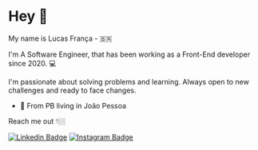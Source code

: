 # Hey 👋

My name is Lucas  França - 🇧🇷

I'm A Software Engineer, that has been working as a Front-End developer since 2020.  💻

I'm passionate about solving problems and learning. Always open to new challenges and ready to face changes.

- 📍 From PB living in João Pessoa

Reach me out 👇🏼


[![Linkedin Badge](https://img.shields.io/badge/-LinkedIn-blue?style=flat-square&logo=Linkedin&logoColor=white&link=https://www.linkedin.com/in/lucas-vinicius-frança)](https://www.linkedin.com/in/lucas-vinicius-frança) [![Instagram Badge](https://img.shields.io/badge/-Instagram-violet?style=flat-square&logo=Instagram&logoColor=white&link=https://www.instagram.com/lucas7x1/)](https://www.instagram.com/lucas7x1/) 
